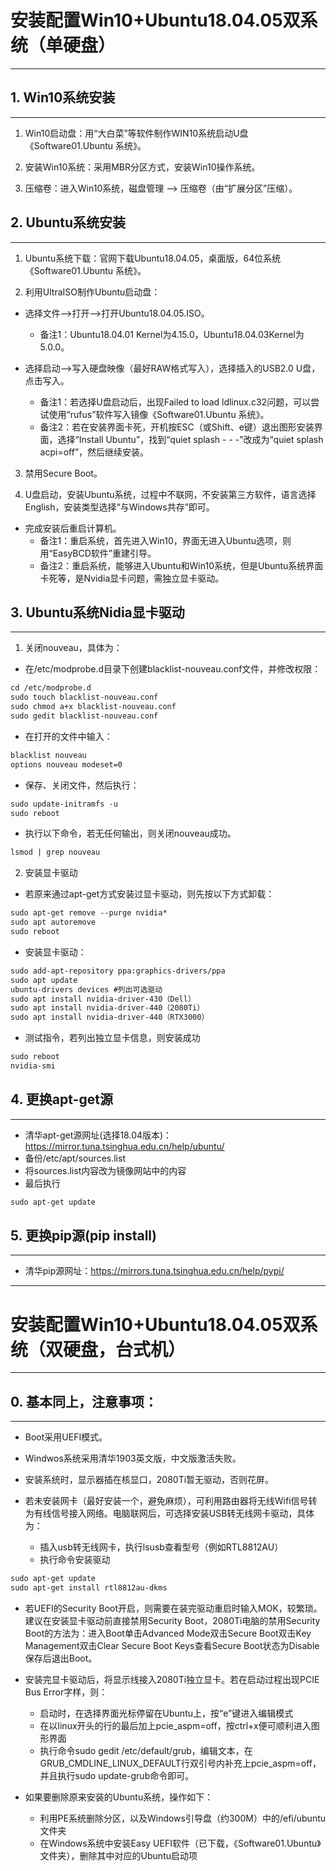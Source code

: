 # 安装配置Win10+Ubuntu18.04.05双系统（单硬盘）
----------

## 1. Win10系统安装
----------

1. Win10启动盘：用“大白菜”等软件制作WIN10系统启动U盘《Software01.Ubuntu 系统》。

2. 安装Win10系统：采用MBR分区方式，安装Win10操作系统。

3. 压缩卷：进入Win10系统，磁盘管理 --> 压缩卷（由“扩展分区”压缩）。

## 2. Ubuntu系统安装
----------

1. Ubuntu系统下载：官网下载Ubuntu18.04.05，桌面版，64位系统《Software01.Ubuntu 系统》。

2. 利用UltraISO制作Ubuntu启动盘：

* 选择文件-->打开-->打开Ubuntu18.04.05.ISO。
  * 备注1：Ubuntu18.04.01 Kernel为4.15.0，Ubuntu18.04.03Kernel为5.0.0。

* 选择启动-->写入硬盘映像（最好RAW格式写入），选择插入的USB2.0 U盘，点击写入。
  * 备注1：若选择U盘启动后，出现Failed to load ldlinux.c32问题，可以尝试使用“rufus”软件写入镜像《Software01.Ubuntu 系统》。
  * 备注2：若在安装界面卡死，开机按ESC（或Shift、e键）退出图形安装界面，选择“Install Ubuntu”，找到“quiet splash - - -”改成为“quiet splash acpi=off”，然后继续安装。

3. 禁用Secure Boot。

4. U盘启动，安装Ubuntu系统，过程中不联网，不安装第三方软件，语言选择English，安装类型选择“与Windows共存”即可。

* 完成安装后重启计算机。
  * 备注1：重启系统，首先进入Win10，界面无进入Ubuntu选项，则用“EasyBCD软件”重建引导。
  * 备注2：重启系统，能够进入Ubuntu和Win10系统，但是Ubuntu系统界面卡死等，是Nvidia显卡问题，需独立显卡驱动。

## 3. Ubuntu系统Nidia显卡驱动
----------

1. 关闭nouveau，具体为：

* 在/etc/modprobe.d目录下创建blacklist-nouveau.conf文件，并修改权限：
```html
cd /etc/modprobe.d
sudo touch blacklist-nouveau.conf
sudo chmod a+x blacklist-nouveau.conf
sudo gedit blacklist-nouveau.conf
```

* 在打开的文件中输入：
```html
blacklist nouveau
options nouveau modeset=0
```

* 保存、关闭文件，然后执行：
```html
sudo update-initramfs -u
sudo reboot
```

* 执行以下命令，若无任何输出，则关闭nouveau成功。
```html
lsmod | grep nouveau
```

2. 安装显卡驱动

* 若原来通过apt-get方式安装过显卡驱动，则先按以下方式卸载：
```html
sudo apt-get remove --purge nvidia*
sudo apt autoremove
sudo reboot
```

* 安装显卡驱动：
```html
sudo add-apt-repository ppa:graphics-drivers/ppa
sudo apt update
ubuntu-drivers devices #列出可选驱动
sudo apt install nvidia-driver-430（Dell）
sudo apt install nvidia-driver-440（2080Ti）
sudo apt install nvidia-driver-440（RTX3000）
```

* 测试指令，若列出独立显卡信息，则安装成功
```html
sudo reboot
nvidia-smi
```

## 4. 更换apt-get源
----------

* 清华apt-get源网址(选择18.04版本)：https://mirror.tuna.tsinghua.edu.cn/help/ubuntu/
* 备份/etc/apt/sources.list  
* 将sources.list内容改为镜像网站中的内容  
* 最后执行
```html
sudo apt-get update  
```

## 5. 更换pip源(pip install)
----------
 
* 清华pip源网址：https://mirrors.tuna.tsinghua.edu.cn/help/pypi/




----------
# 安装配置Win10+Ubuntu18.04.05双系统（双硬盘，台式机）
----------

## 0. 基本同上，注意事项：
----------

* Boot采用UEFI模式。

* Windwos系统采用清华1903英文版，中文版激活失败。

* 安装系统时，显示器插在核显口，2080Ti暂无驱动，否则花屏。

* 若未安装网卡（最好安装一个，避免麻烦），可利用路由器将无线Wifi信号转为有线信号接入网络。电脑联网后，可选择安装USB转无线网卡驱动，具体为：
  * 插入usb转无线网卡，执行lsusb查看型号（例如RTL8812AU）
  * 执行命令安装驱动
```html
sudo apt-get update
sudo apt-get install rtl8812au-dkms
```
* 若UEFI的Security Boot开启，则需要在装完驱动重启时输入MOK，较繁琐。建议在安装显卡驱动前直接禁用Security Boot，2080Ti电脑的禁用Security Boot的方法为：进入Boot单击Advanced Mode双击Secure Boot双击Key Management双击Clear Secure Boot Keys查看Secure Boot状态为Disable保存后退出Boot。

* 安装完显卡驱动后，将显示线接入2080Ti独立显卡。若在启动过程出现PCIE Bus Error字样，则：
  * 启动时，在选择界面光标停留在Ubuntu上，按“e”键进入编辑模式
  * 在以linux开头的行的最后加上pcie_aspm=off，按ctrl+x便可顺利进入图形界面
  * 执行命令sudo gedit /etc/default/grub，编辑文本，在GRUB_CMDLINE_LINUX_DEFAULT行双引号内补充上pcie_aspm=off，并且执行sudo update-grub命令即可。

* 如果要删除原来安装的Ubuntu系统，操作如下：
  * 利用PE系统删除分区，以及Windows引导盘（约300M）中的/efi/ubuntu文件夹
  * 在Windows系统中安装Easy UEFI软件（已下载，《Software01.Ubuntu》文件夹），删除其中对应的Ubuntu启动项





